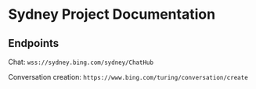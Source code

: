 # Sydney Project Documentation

## Endpoints

Chat: `wss://sydney.bing.com/sydney/ChatHub`

Conversation creation: `https://www.bing.com/turing/conversation/create`